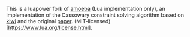 This is a luapower fork of [amoeba](https://github.com/starwing/amoeba) (Lua implementation only), an implementation of the Cassowary constraint solving algorithm based on [kiwi](https://github.com/nucleic/kiwi) and the original [paper](http://constraints.cs.washington.edu/solvers/uist97.html). (MIT-licensed)[https://www.lua.org/license.html].
